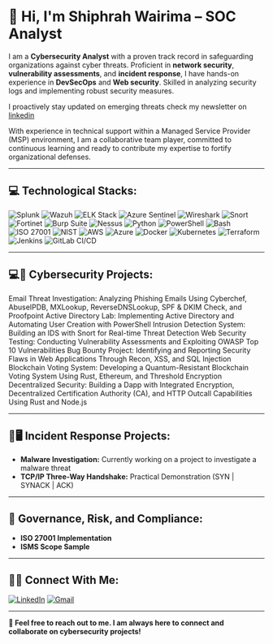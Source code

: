 # 👋 Hi, I'm Shiphrah Wairima – SOC Analyst

I am a **Cybersecurity Analyst** with a proven track record in safeguarding organizations against cyber threats. Proficient in **network security**, **vulnerability assessments**, and **incident response**, I have hands-on experience in **DevSecOps** and **Web security**. Skilled in analyzing security logs and implementing robust security measures.

I proactively stay updated on emerging threats check my newsletter on  [linkedin](https://www.linkedin.com/build-relation/newsletter-follow?entityUrn=7237445997528838145)

With experience in technical support within a Managed Service Provider (MSP) environment, I am a collaborative team player, committed to continuous learning and ready to contribute my expertise to fortify organizational defenses.

---

## 💻 **Technological Stacks:**

![Splunk](https://img.shields.io/badge/Splunk-000000?style=for-the-badge&logo=splunk&logoColor=white)
![Wazuh](https://img.shields.io/badge/Wazuh-0078D4?style=for-the-badge&logo=wazuh&logoColor=white)
![ELK Stack](https://img.shields.io/badge/ELK-005571?style=for-the-badge&logo=elastic-stack&logoColor=white)
![Azure Sentinel](https://img.shields.io/badge/Azure_Sentinel-0078D4?style=for-the-badge&logo=microsoft-azure&logoColor=white)
![Wireshark](https://img.shields.io/badge/Wireshark-1679A7?style=for-the-badge&logo=wireshark&logoColor=white)
![Snort](https://img.shields.io/badge/Snort-00A4CC?style=for-the-badge&logo=snort&logoColor=white)
![Fortinet](https://img.shields.io/badge/Fortinet-EE3124?style=for-the-badge&logo=fortinet&logoColor=white)
![Burp Suite](https://img.shields.io/badge/Burp_Suite-FF7139?style=for-the-badge&logo=burp-suite&logoColor=white)
![Nessus](https://img.shields.io/badge/Nessus-00CCFF?style=for-the-badge&logo=nessus&logoColor=white)
![Python](https://img.shields.io/badge/Python-3776AB?style=for-the-badge&logo=python&logoColor=white)
![PowerShell](https://img.shields.io/badge/PowerShell-5391FE?style=for-the-badge&logo=powershell&logoColor=white)
![Bash](https://img.shields.io/badge/Bash-4EAA25?style=for-the-badge&logo=gnu-bash&logoColor=white)
![ISO 27001](https://img.shields.io/badge/ISO_27001-005571?style=for-the-badge&logo=iso&logoColor=white)
![NIST](https://img.shields.io/badge/NIST-005571?style=for-the-badge&logo=lock&logoColor=white)
![AWS](https://img.shields.io/badge/AWS-232F3E?style=for-the-badge&logo=amazon-aws&logoColor=white)
![Azure](https://img.shields.io/badge/Azure-0078D4?style=for-the-badge&logo=microsoft-azure&logoColor=white)
![Docker](https://img.shields.io/badge/Docker-2496ED?style=for-the-badge&logo=docker&logoColor=white)
![Kubernetes](https://img.shields.io/badge/Kubernetes-326CE5?style=for-the-badge&logo=kubernetes&logoColor=white)
![Terraform](https://img.shields.io/badge/Terraform-623CE4?style=for-the-badge&logo=terraform&logoColor=white)
![Jenkins](https://img.shields.io/badge/Jenkins-D24939?style=for-the-badge&logo=jenkins&logoColor=white)
![GitLab CI/CD](https://img.shields.io/badge/GitLab-330F63?style=for-the-badge&logo=gitlab&logoColor=white)

---

## 💻🔐 **Cybersecurity Projects:**

Email Threat Investigation: Analyzing Phishing Emails Using Cyberchef, AbuseIPDB, MXLookup, ReverseDNSLookup, SPF & DKIM Check, and Proofpoint
Active Directory Lab: Implementing Active Directory and Automating User Creation with PowerShell
Intrusion Detection System: Building an IDS with Snort for Real-time Threat Detection
Web Security Testing: Conducting Vulnerability Assessments and Exploiting OWASP Top 10 Vulnerabilities
Bug Bounty Project: Identifying and Reporting Security Flaws in Web Applications Through Recon, XSS, and SQL Injection
Blockchain Voting System: Developing a Quantum-Resistant Blockchain Voting System Using Rust, Ethereum, and Threshold Encryption
Decentralized Security: Building a Dapp with Integrated Encryption, Decentralized Certification Authority (CA), and HTTP Outcall Capabilities Using Rust and Node.js

---

## 💫🖥️ **Incident Response Projects:**

- **Malware Investigation:** Currently working on a project to investigate a malware threat
- **TCP/IP Three-Way Handshake:** Practical Demonstration (SYN | SYNACK | ACK)

---

## 📝 **Governance, Risk, and Compliance:**

- **ISO 27001 Implementation**
- **ISMS Scope Sample**

---

## 🤳📩 **Connect With Me:**

[![LinkedIn](https://img.shields.io/badge/-LinkedIn-0077B5?style=flat-square&logo=linkedin&logoColor=white)](https://www.linkedin.com/in/shiphrah-wairima-6043a7260)
[![Gmail](https://img.shields.io/badge/-Gmail-D14836?style=flat-square&logo=gmail&logoColor=white)](mailto:wairimashiphrah@gmail.com)


---

**📝 Feel free to reach out to me. I am always here to connect and collaborate on cybersecurity projects!**
